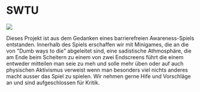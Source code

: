 # SWTU

![](https://jhbadge.com/?evt=ber&year=2019)

Dieses Projekt ist aus dem Gedanken eines barrierefreien Awareness-Spiels entstanden. Innerhalb des Spiels erschaffen wir mit Minigames, die an die von "Dumb ways to die" abgeleitet sind, eine sadistische Athmosphäre, die am Ende beim Scheitern zu einem von zwei Endscreens führt die einem entweder mitteilen man seie zu meh und solle mehr üben oder auf auch physischen Aktivismus verweist wenn man besonders viel nichts anderes macht ausser das Spiel zu spielen.
Wir nehmen gerne Hife und Vorschläge an und sind aufgeschlossen für Kritik.
